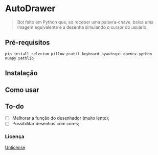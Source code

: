 # AutoDrawer

> Bot feito em Python que, ao receber uma palavra-chave, baixa uma imagem equivalente e a desenha simulando o cursor do usuário. 

## Pré-requisitos
```
pip install selenium pillow psutil keyboard pyautogui opencv-python numpy pathlib
```
## Instalação
## Como usar
## To-do
 - [ ] Melhorar a função do desenhador (muito lento);
 - [ ] Possibilitar desenhos com cores;
 
 ### Licença
 [Unlicense](LICENSE.md)
